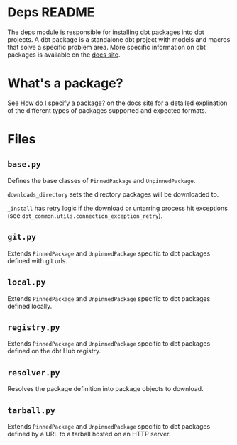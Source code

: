 # Deps README

The deps module is responsible for installing dbt packages into dbt projects.  A dbt package is a standalone dbt project with models and macros that solve a specific problem area.  More specific information on dbt packages is available on the [docs site](https://docs.getdbt.com/docs/building-a-dbt-project/package-management).


# What's a package?

See [How do I specify a package?](https://docs.getdbt.com/docs/building-a-dbt-project/package-management#how-do-i-specify-a-package) on the docs site for a detailed explination of the different types of packages supported and expected formats.


# Files

## `base.py`

Defines the base classes of `PinnedPackage` and `UnpinnedPackage`.

`downloads_directory` sets the directory packages will be downloaded to.

`_install` has retry logic if the download or untarring process hit exceptions (see `dbt_common.utils.connection_exception_retry`).

## `git.py`

Extends `PinnedPackage` and `UnpinnedPackage` specific to dbt packages defined with git urls.

## `local.py`

Extends `PinnedPackage` and `UnpinnedPackage` specific to dbt packages defined locally.

## `registry.py`

Extends `PinnedPackage` and `UnpinnedPackage` specific to dbt packages defined on the dbt Hub registry.


## `resolver.py`

Resolves the package definition into package objects to download.

## `tarball.py`
Extends `PinnedPackage` and `UnpinnedPackage` specific to dbt packages defined by a URL to a tarball hosted on an HTTP server.
